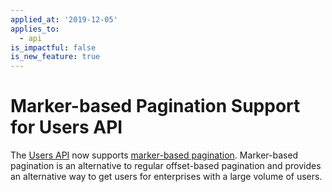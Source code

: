 ```yaml
---
applied_at: '2019-12-05'
applies_to:
  - api
is_impactful: false
is_new_feature: true
---
```

# Marker-based Pagination Support for Users API

The [Users API](e://get_users) now supports [marker-based
pagination](g://api-calls/pagination/marker-based). Marker-based pagination is
an alternative to regular offset-based pagination and provides an alternative
way to get users for enterprises with a large volume of users.
